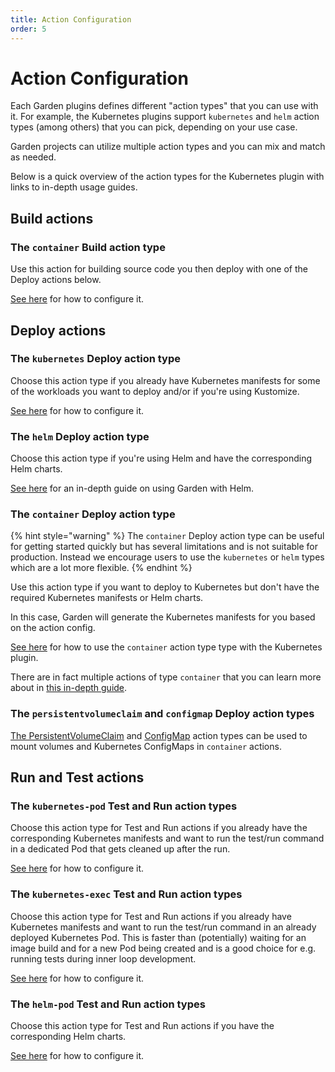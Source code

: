 ```yaml
---
title: Action Configuration
order: 5
---
```


# Action Configuration

Each Garden plugins defines different "action types" that you can use with it. For example, the Kubernetes plugins support `kubernetes` and `helm` action types (among others) that you can pick, depending on your use case.

Garden projects can utilize multiple action types and you can mix and match as needed.

Below is a quick overview of the action types for the Kubernetes plugin with links to in-depth usage guides.

## Build actions

### The `container` Build action type

Use this action for building source code you then deploy with one of the Deploy actions below.

[See here](./build/container.md) for how to configure it.

## Deploy actions

### The `kubernetes` Deploy action type

Choose this action type if you already have Kubernetes manifests for some of the workloads you want to deploy and/or if you're using Kustomize.

[See here](./deploy/kubernetes.md) for how to configure it.

### The `helm` Deploy action type

Choose this action type if you're using Helm and have the corresponding Helm charts.

[See here](./deploy/helm.md) for an in-depth guide on using Garden with Helm.

### The `container` Deploy action type

{% hint style="warning" %}
The `container` Deploy action type can be useful for getting started quickly but has several limitations and is not suitable for production. Instead we encourage users to use the `kubernetes` or `helm` types which are a lot more flexible.
{% endhint %}

Use this action type if you want to deploy to Kubernetes but don't have the required Kubernetes manifests or Helm charts.

In this case, Garden will generate the Kubernetes manifests for you based on the action config.

[See here](./deploy/container.md) for how to use the `container` action type
type with the Kubernetes plugin.

There are in fact multiple actions of type `container`  that you can learn more about in [this in-depth guide](../../other-plugins/container.md).

### The `persistentvolumeclaim` and `configmap` Deploy action types

[The PersistentVolumeClaim](./deploy/persistentvolumeclaim.md) and [ConfigMap](./deploy/configmap.md) action types can be used to mount volumes and Kubernetes ConfigMaps in `container` actions.

## Run and Test actions

### The `kubernetes-pod` Test and Run action types

Choose this action type for Test and Run actions if you already have the corresponding Kubernetes manifests and want to run the test/run command in a dedicated Pod that gets cleaned up after the run.

[See here](./run-test/kubernetes-pod.md) for how to configure it.

### The `kubernetes-exec` Test and Run action types

Choose this action type for Test and Run actions if you already have Kubernetes manifests and want to run the test/run command
in an already deployed Kubernetes Pod. This is faster than (potentially) waiting for an image build and for a new Pod being created
and is a good choice for e.g. running tests during inner loop development.

[See here](./run-test/kubernetes-exec.md) for how to configure it.

### The `helm-pod` Test and Run action types

Choose this action type for Test and Run actions if you have the corresponding Helm charts.

[See here](./run-test/helm-pod.md) for how to configure it.

